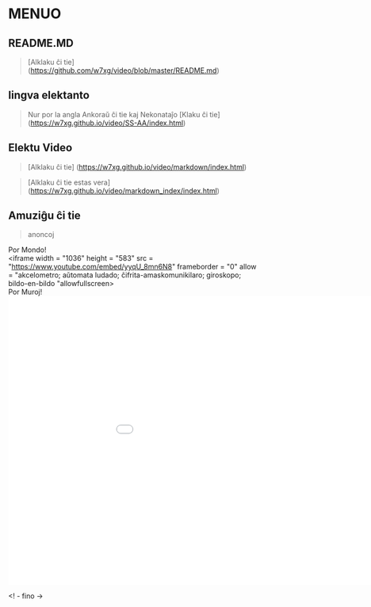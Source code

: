 # MENUO

## README.MD

> [Alklaku ĉi tie] (https://github.com/w7xg/video/blob/master/README.md)

## lingva elektanto

> Nur por la angla Ankoraŭ ĉi tie kaj Nekonataĵo [Klaku ĉi tie] (https://w7xg.github.io/video/SS-AA/index.html) <br/>

## Elektu Video

> [Alklaku ĉi tie] (https://w7xg.github.io/video/markdown/index.html) <br/>

> [Alklaku ĉi tie estas vera] (https://w7xg.github.io/video/markdown_index/index.html) <br/>

## Amuziĝu ĉi tie

> anoncoj <br/>

Por Mondo! <br/>
<centro> <iframe width = "1036" height = "583" src = "https://www.youtube.com/embed/yyqU_8mn6N8" frameborder = "0" allow = "akcelometro; aŭtomata ludado; ĉifrita-amaskomunikilaro; giroskopo; bildo-en-bildo "allowfullscreen> </iframe> <br/> </center>
Por Muroj! <br/>
<centro> <iframe src = "// player.bilibili.com/player.html?aid=969317693&bvid=BV1op4y1v7Vr&cid=224883954&page=1" scrolling = "no" border = "0" frameborder = "no" framespacing = "0" allowfullscreen = "true" width = "1036" height = "583"> </iframe> <br/> </center>

<! - fino ->
